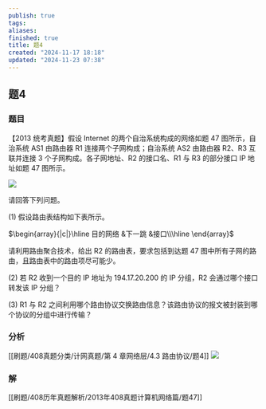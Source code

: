 ```yaml
---
publish: true
tags: 
aliases: 
finished: true
title: 题4
created: "2024-11-17 18:18"
updated: "2024-11-23 07:38"
---
```

## 题4
### 题目
【2013 统考真题】假设 Internet 的两个自治系统构成的网络如题 47 图所示，自治系统 AS1 由路由器 R1 连接两个子网构成；自治系统 AS2 由路由器 R2、R3 互联并连接 3 个子网构成。各子网地址、R2 的接口名、R1 与 R3 的部分接口 IP 地址如题 47 图所示。

![](https://img.hwenyi.tech/202411231538398.webp)

请回答下列问题。

(1) 假设路由表结构如下表所示。

$\begin{array}{|c|}\hline 目的网络 &下一跳 &接口\\\hline \end{array}$

请利用路由聚合技术，给出 R2 的路由表，要求包括到达题 47 图中所有子网的路由，且路由表中的路由项尽可能少。

(2) 若 R2 收到一个目的 IP 地址为 194.17.20.200 的 IP 分组，R2 会通过哪个接口转发该 IP 分组？

(3) R1 与 R2 之间利用哪个路由协议交换路由信息？该路由协议的报文被封装到哪个协议的分组中进行传输？
### 分析
[[刷题/408真题分类/计网真题/第 4 章网络层/4.3 路由协议/题4]]
![](https://img.hwenyi.tech/202411231852964.webp)
### 解
[[刷题/408历年真题解析/2013年408真题计算机网络篇/题47]]